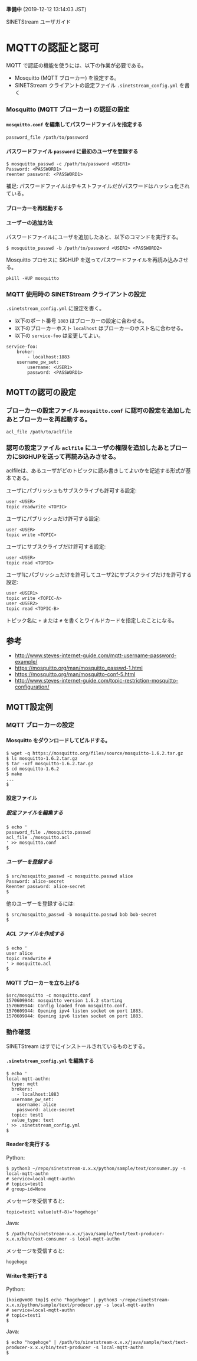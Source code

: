 **準備中** (2019-12-12 13:14:03 JST)

<!--
Copyright (C) 2019 National Institute of Informatics

Licensed to the Apache Software Foundation (ASF) under one
or more contributor license agreements.  See the NOTICE file
distributed with this work for additional information
regarding copyright ownership.  The ASF licenses this file
to you under the Apache License, Version 2.0 (the
"License"); you may not use this file except in compliance
with the License.  You may obtain a copy of the License at

  http://www.apache.org/licenses/LICENSE-2.0

Unless required by applicable law or agreed to in writing,
software distributed under the License is distributed on an
"AS IS" BASIS, WITHOUT WARRANTIES OR CONDITIONS OF ANY
KIND, either express or implied.  See the License for the
specific language governing permissions and limitations
under the License.
-->

SINETStream ユーザガイド

# MQTTの認証と認可

MQTT で認証の機能を使うには、以下の作業が必要である。

* Mosquitto (MQTT ブローカー) を設定する。
* SINETStream クライアントの設定ファイル `.sinetstream_config.yml` を書く

### Mosquitto (MQTT ブローカー) の認証の設定

#### `mosquitto.conf` を編集してパスワードファイルを指定する

```
password_file /path/to/password
```

#### パスワードファイル `password` に最初のユーザを登録する

```
$ mosquitto_passwd -c /path/to/password <USER1>
Password: <PASSWORD1>
reenter password: <PASSWORD1>
```

補足: パスワードファイルはテキストファイルだがパスワードはハッシュ化されている。

#### ブローカーを再起動する

#### ユーザーの追加方法

パスワードファイルにユーザを追加したあと、以下のコマンドを実行する。

```
$ mosquitto_passwd -b /path/to/password <USER2> <PASSWORD2>
```

Mosquitto プロセスに SIGHUP を送ってパスワードファイルを再読み込みさせる。

```
pkill -HUP mosquitto
```

### MQTT 使用時の SINETStream クライアントの設定

`.sinetstream_config.yml` に設定を書く。

* 以下のポート番号 `1883` はブローカーの設定に合わせる。
* 以下のブローカーホスト `localhost` はブローカーのホスト名に合わせる。
* 以下の `service-foo` は変更してよい。

```
service-foo:
    broker:
        - localhost:1883
    username_pw_set:
        username: <USER1>
        password: <PASSWORD1>
```

## MQTTの認可の設定

### ブローカーの設定ファイル `mosquitto.conf` に認可の設定を追加したあとブローカーを再起動する。

```
acl_file /path/to/aclfile
```

### 認可の設定ファイル `aclfile` にユーザの権限を追加したあとブローカにSIGHUPを送って再読み込みさせる。

aclfileは、あるユーザがどのトピックに読み書きしてよいかを記述する形式が基本である。

ユーザにパブリッシュもサブスクライブも許可する設定:

```
user <USER>
topic readwrite <TOPIC>
```

ユーザにパブリッシュだけ許可する設定:

```
user <USER>
topic write <TOPIC>
```

ユーザにサブスクライブだけ許可する設定:

```
user <USER>
topic read <TOPIC>
```

ユーザ1にパブリッシュだけを許可してユーザ2にサブスクライブだけを許可する設定:

```
user <USER1>
topic write <TOPIC-A>
user <USER2>
topic read <TOPIC-B>
```

トピック名に `+` または `#` を書くとワイルドカードを指定したことになる。

## 参考

* http://www.steves-internet-guide.com/mqtt-username-password-example/
* https://mosquitto.org/man/mosquitto_passwd-1.html
* https://mosquitto.org/man/mosquitto-conf-5.html
* http://www.steves-internet-guide.com/topic-restriction-mosquitto-configuration/

## MQTT設定例

### MQTT ブローカーの設定

#### Mosquitto をダウンロードしてビルドする。

```
$ wget -q https://mosquitto.org/files/source/mosquitto-1.6.2.tar.gz
$ ls mosquitto-1.6.2.tar.gz
$ tar -xzf mosquitto-1.6.2.tar.gz
$ cd mosquitto-1.6.2
$ make
...
$
```

#### 設定ファイル

##### 設定ファイルを編集する

```
$ echo '
password_file ./mosquitto.passwd
acl_file ./mosquitto.acl
' >> mosquitto.conf
$
```

##### ユーザーを登録する

```
$ src/mosquitto_passwd -c mosquitto.passwd alice
Password: alice-secret
Reenter password: alice-secret
$
```

他のユーザーを登録するには:

```
$ src/mosquitto_passwd -b mosquitto.passwd bob bob-secret
$
```

##### ACL ファイルを作成する

```
$ echo '
user alice
topic readwrite #
' > mosquitto.acl
$
```

#### MQTT ブローカーを立ち上げる

```
$src/mosquitto -c mosquitto.conf
1570609944: mosquitto version 1.6.2 starting
1570609944: Config loaded from mosquitto.conf.
1570609944: Opening ipv4 listen socket on port 1883.
1570609944: Opening ipv6 listen socket on port 1883.
```

### 動作確認

SINETStream はすでにインストールされているものとする。

#### `.sinetstream_config.yml` を編集する

```
$ echo '
local-mqtt-authn:
  type: mqtt
  brokers:
    - localhost:1883
  username_pw_set:
    username: alice
    password: alice-secret
  topic: test1
  value_type: text
' >> .sinetstream_config.yml
$
```

#### Readerを実行する

Python:

```
$ python3 ~/repo/sinetstream-x.x.x/python/sample/text/consumer.py -s local-mqtt-authn
# service=local-mqtt-authn
# topics=test1
# group-id=None
```

メッセージを受信すると:

```
topic=test1 value(utf-8)='hogehoge'
```

Java:

```
$ /path/to/sinetstream-x.x.x/java/sample/text/text-producer-x.x.x/bin/text-consumer -s local-mqtt-authn
```

メッセージを受信すると:

```
hogehoge
```

#### Writerを実行する

Python:

```
[koie@vm00 tmp]$ echo "hogehoge" | python3 ~/repo/sinetstream-x.x.x/python/sample/text/producer.py -s local-mqtt-authn
# service=local-mqtt-authn
# topic=test1
$
```

Java:

```
$ echo "hogehoge" | /path/to/sinetstream-x.x.x/java/sample/text/text-producer-x.x.x/bin/text-producer -s local-mqtt-authn
$
```

